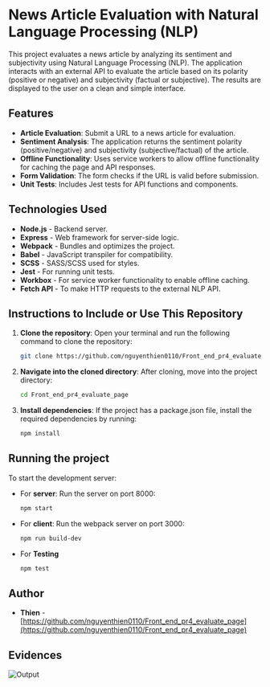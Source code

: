 # News Article Evaluation with Natural Language Processing (NLP)

This project evaluates a news article by analyzing its sentiment and subjectivity using Natural Language Processing (NLP). The application interacts with an external API to evaluate the article based on its polarity (positive or negative) and subjectivity (factual or subjective). The results are displayed to the user on a clean and simple interface.

## Features

- **Article Evaluation**: Submit a URL to a news article for evaluation.
- **Sentiment Analysis**: The application returns the sentiment polarity (positive/negative) and subjectivity (subjective/factual) of the article.
- **Offline Functionality**: Uses service workers to allow offline functionality for caching the page and API responses.
- **Form Validation**: The form checks if the URL is valid before submission.
- **Unit Tests**: Includes Jest tests for API functions and components.

## Technologies Used

- **Node.js** - Backend server.
- **Express** - Web framework for server-side logic.
- **Webpack** - Bundles and optimizes the project.
- **Babel** - JavaScript transpiler for compatibility.
- **SCSS** - SASS/SCSS used for styles.
- **Jest** - For running unit tests.
- **Workbox** - For service worker functionality to enable offline caching.
- **Fetch API** - To make HTTP requests to the external NLP API.

## Instructions to Include or Use This Repository

1. **Clone the repository**:
   Open your terminal and run the following command to clone the repository:
   ```bash
   git clone https://github.com/nguyenthien0110/Front_end_pr4_evaluate_page.git

2. **Navigate into the cloned directory**:
    After cloning, move into the project directory:
    ```bash
    cd Front_end_pr4_evaluate_page

2. **Install dependencies**:
    If the project has a package.json file, install the required dependencies by running:
    ```bash
   npm install

## Running the project

To start the development server:

- For **server**: Run the server on port 8000:

  ```bash
  npm start

- For **client**: Run the webpack server on port 3000:

  ```bash
  npm run build-dev

- For **Testing**

  ```bash
  npm test


## Author
- **Thien** - [https://github.com/nguyenthien0110/Front_end_pr4_evaluate_page](https://github.com/nguyenthien0110/Front_end_pr4_evaluate_page)


## Evidences

![Output](https://github.com/nguyenthien0110/Front_end_pr4_evaluate_page/blob/main/img/evidence.png)